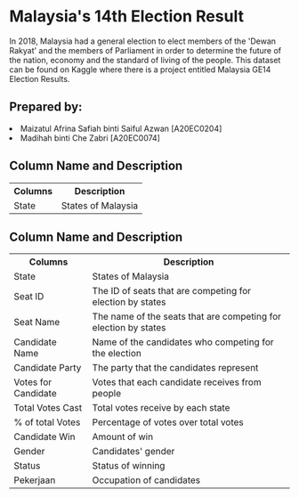 <h1>Malaysia's 14th Election Result</h1>
In 2018, Malaysia had a general election to elect members of the 'Dewan Rakyat' and the members of Parliament in order to determine the future of the nation, economy and the standard of living of the people. This dataset can be found on Kaggle where there is a project entitled Malaysia GE14 Election Results.

<h2>Prepared by:</h2>
<li>Maizatul Afrina Safiah binti Saiful Azwan [A20EC0204]</li> 
<li>Madihah binti Che Zabri [A20EC0074]</li> 

<h2>Column Name and Description</h2>
<table>
  <tr>
    <th>Columns</th>
    <th>Description</th>
  </tr>
  <tr>
    <td>State</td>
    <td>States of Malaysia</td>
  </tr>
</table>
 
<h2>Column Name and Description</h2>
<table>
  <tr>
    <th>Columns</th>
    <th>Description</th>
  </tr>
  <tr>
    <td>State</td>
    <td>States of Malaysia</td>
  </tr>
  <tr>
    <td>Seat ID</td>
    <td>The ID of seats that are competing for election by states</td>
  </tr>
  <tr>
    <td>Seat Name</td>
    <td>The name of the seats that are competing for election by states</td>
  </tr>
  <tr>
    <td>Candidate Name</td>
    <td>Name of the candidates who competing for the election</td>
  </tr>
  <tr>
    <td>Candidate Party</td>
    <td>The party that the candidates represent</td>
  </tr>
  <tr>
    <td>Votes for Candidate</td>
    <td>Votes that each candidate receives from people</td>
  </tr>
    <tr>
    <td>Total Votes Cast</td>
    <td>Total votes receive by each state</td>
  </tr>
    <tr>
    <td>% of total Votes</td>
    <td>Percentage of votes over total votes</td>
  </tr>
    <tr>
    <td>Candidate Win</td>
    <td>Amount of win</td>
  </tr>
    <tr>
    <td>Gender</td>
    <td>Candidates' gender</td>
  </tr>
    <tr>
    <td>Status</td>
    <td>Status of winning</td>
  </tr>
    <tr>
    <td>Pekerjaan</td>
    <td>Occupation of candidates</td>
  </tr>  
</table>
